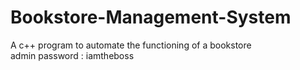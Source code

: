 # Bookstore-Management-System
A c++ program to automate the functioning of a bookstore <br>
admin password : iamtheboss
